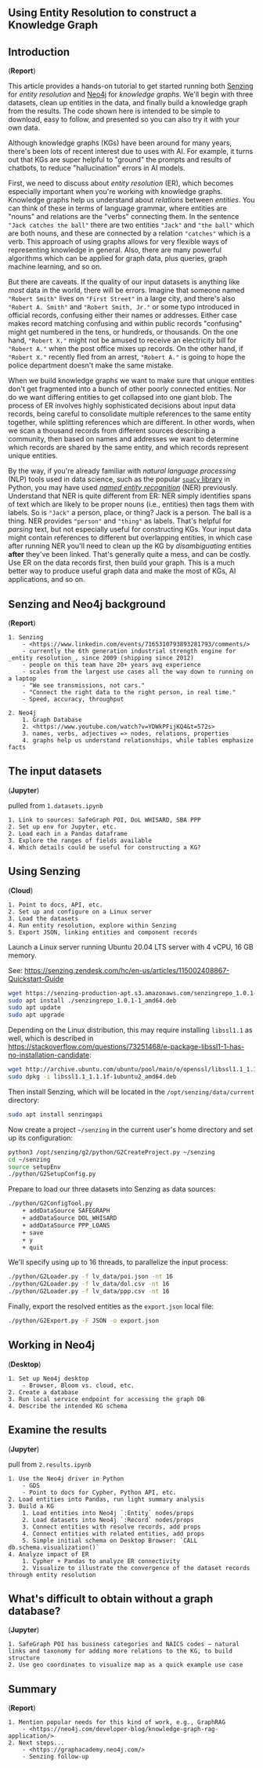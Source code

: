 ## Using Entity Resolution to construct a Knowledge Graph

## Introduction
(**Report**)

This article provides a hands-on tutorial to get started running both [Senzing](https://senzing.com/) for _entity resolution_ and [Neo4j](https://neo4j.com/) for _knowledge graphs_.
We'll begin with three datasets, clean up entities in the data, and finally build a knowledge graph from the results.
The code shown here is intended to be simple to download, easy to follow, and presented so you can also try it with your own data.

Although knowledge graphs (KGs) have been around for many years, there's been lots of recent interest due to uses with AI. For example, it turns out that KGs are super helpful to "ground" the prompts and results of chatbots, to reduce "hallucination" errors in AI models.

First, we need to discuss about _entity resolution_ (ER), which becomes especially important when you're working with knowledge graphs.
Knowledge graphs help us understand about _relations_ between _entities_.
You can think of these in terms of language grammar, where entities are "nouns" and relations are the "verbs" connecting them. In the sentence `"Jack catches the ball"` there are two entities `"Jack"` and `"the ball"` which are both nouns, and these are connected by a relation `"catches"` which is a verb.
This approach of using graphs allows for very flexible ways of representing knowledge in general.
Also, there are many powerful algorithms which can be applied for graph data, plus queries, graph machine learning, and so on.

But there are caveats.
If the quality of our input datasets is anything like _most_ data in the world, there will be errors.
Imagine that someone named `"Robert Smith"` lives on `"First Street"` in a large city, and there's also `"Robert A. Smith"` and `"Robert Smith, Jr."` or some typo introduced in official records, confusing either their names or addresses.
Either case makes record matching confusing and within public records "confusing" might get numbered in the tens, or hundreds, or thousands.
On the one hand, `"Robert X."` might not be amused to receive an electricity bill for `"Robert A."` when the post office mixes up records.
On the other hand, if `"Robert X."` recently fled from an arrest, `"Robert A."` is going to hope the police department doesn't make the same mistake.

When we build knowledge graphs we want to make sure that unique entities don't get fragmented into a bunch of other poorly connected entities.
Nor do we want differing entities to get collapsed into one giant blob.
The process of ER involves highly sophisticated decisions about input data records, being careful to consolidate multiple references to the same entity together, while splitting references which are different.
In other words, when we scan a thousand records from different sources describing a community, then based on names and addresses we want to determine which records are shared by the same entity, and which records represent unique entities.

By the way, if you're already familiar with _natural language processing_ (NLP) tools used in data science, such as the popular [`spaCy` library](https://spacy.io/) in Python, you may have used [_named entity recognition_](https://nlpprogress.com/english/named_entity_recognition.html) (NER) previously.
Understand that NER is quite different from ER: NER simply identifies spans of text which are likely to be proper nouns (i.e., entities) then tags them with labels.
So is `"Jack"` a person, place, or thing?
Jack is a person.
The ball is a thing.
NER provides `"person"` and `"thing"` as labels.
That's helpful for _parsing_ text, but not especially useful for constructing KGs.
Your input data might contain references to different but overlapping entities, in which case after running NER you'll need to clean up the KG by _disambiguating_ entities **after** they've been linked.
That's generally quite a mess, and can be costly.
Use ER on the data records first, then build your graph.
This is a much better way to produce useful graph data and make the most of KGs, AI applications, and so on.


## Senzing and Neo4j background
(**Report**)

	1. Senzing
		- <https://www.linkedin.com/events/7165310793893281793/comments/>
		- currently the 6th generation industrial strength engine for _entity resolution_, since 2009 (shipping since 2012)
		- people on this team have 20+ years avg experience
		- scales from the largest use cases all the way down to running on a laptop
		- "We see transmissions, not cars."
		- "Connect the right data to the right person, in real time."
		- Speed, accuracy, throughput
	
	2. Neo4j
		1. Graph Database
		2. <https://www.youtube.com/watch?v=YDWkPFijKQ4&t=572s>
		3. names, verbs, adjectives => nodes, relations, properties
		4. graphs help us understand relationships, while tables emphasize facts


## The input datasets
(**Jupyter**)

pulled from `1.datasets.ipynb`

	1. Link to sources: SafeGraph POI, DoL WHISARD, SBA PPP
	2. Set up env for Jupyter, etc.
	2. Load each in a Pandas dataframe
	3. Explore the ranges of fields available
	4. Which details could be useful for constructing a KG?


## Using Senzing
(**Cloud**)

  	1. Point to docs, API, etc.
  	2. Set up and configure on a Linux server
	3. Load the datasets
	4. Run entity resolution, explore within Senzing
	5. Export JSON, linking entities and component records

Launch a Linux server running Ubuntu 20.04 LTS server with 4 vCPU, 16 GB memory.

See: <https://senzing.zendesk.com/hc/en-us/articles/115002408867-Quickstart-Guide>

```bash
wget https://senzing-production-apt.s3.amazonaws.com/senzingrepo_1.0.1-1_amd64.deb
sudo apt install ./senzingrepo_1.0.1-1_amd64.deb
sudo apt update
sudo apt upgrade
```

Depending on the Linux distribution, this may require installing `libssl1.1` as well, which is described in
<https://stackoverflow.com/questions/73251468/e-package-libssl1-1-has-no-installation-candidate>:

```bash
wget http://archive.ubuntu.com/ubuntu/pool/main/o/openssl/libssl1.1_1.1.1f-1ubuntu2_amd64.deb
sudo dpkg -i libssl1.1_1.1.1f-1ubuntu2_amd64.deb
```

Then install Senzing, which will be located in the `/opt/senzing/data/current` directory:

```bash
sudo apt install senzingapi
```

Now create a project `~/senzing` in the current user's home directory and set up its configuration:

```bash
python3 /opt/senzing/g2/python/G2CreateProject.py ~/senzing
cd ~/senzing
source setupEnv
./python/G2SetupConfig.py
```

Prepare to load our three datasets into Senzing as data sources:

```bash
./python/G2ConfigTool.py
	+ addDataSource SAFEGRAPH
	+ addDataSource DOL_WHISARD
	+ addDataSource PPP_LOANS
	+ save
	+ y
	+ quit
```

We'll specify using up to 16 threads, to parallelize the input process:

```bash
./python/G2Loader.py -f lv_data/poi.json -nt 16
./python/G2Loader.py -f lv_data/dol.csv -nt 16
./python/G2Loader.py -f lv_data/ppp.csv -nt 16
```

Finally, export the resolved entities as the `export.json` local file:

```bash
./python/G2Export.py -F JSON -o export.json
```


## Working in Neo4j
(**Desktop**)

    1. Set up Neo4j desktop
		- Browser, Bloom vs. cloud, etc. 
    2. Create a database
    3. Run local service endpoint for accessing the graph DB
    4. Describe the intended KG schema


## Examine the results
(**Jupyter**)

pull from `2.results.ipynb`

    1. Use the Neo4j driver in Python
		- GDS
		- Point to docs for Cypher, Python API, etc.
    2. Load entities into Pandas, run light summary analysis
    3. Build a KG
		1. Load entities into Neo4j `:Entity` nodes/props
		2. Load datasets into Neo4j `:Record`​ nodes/props
		3. Connect entities with resolve records, add props
		4. Connect entities with related entities, add props
		5. Simple initial schema on Desktop Browser: `CALL db.schema.visualization()`
    4. Analyze impact of ER
		1. Cypher + Pandas to analyze ER connectivity
		2. Visualize to illustrate the convergence of the dataset records through entity resolution


## What's difficult to obtain without a graph database?
(**Jupyter**)

    1. SafeGraph POI has business categories and NAICS codes – natural links and taxonomy for adding more relations to the KG, to build structure
    2. Use geo coordinates to visualize map as a quick example use case


## Summary
(**Report**)

    1. Mention popular needs for this kind of work, e.g., GraphRAG
		- <https://neo4j.com/developer-blog/knowledge-graph-rag-application/>
	2. Next steps...
		- <https://graphacademy.neo4j.com/> 
		- Senzing follow-up
